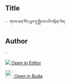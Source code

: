 ## Title
	- གངས་ཅན་བོད་ཡུལ་དུ་སྤྲིངས་པའི་འཕྲིན་ཡིག

## Author
	- 



[<img src="https://img.icons8.com/color/25/000000/edit-property.png"> Open in Editor](http://editor.openpecha.org/P003254)

[<img width="25" src="https://library.bdrc.io/icons/BUDA-small.svg"> Open in Buda](https://library.bdrc.io/show/bdr:IE0OPP003254)

